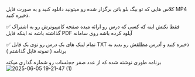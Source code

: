  کلاس هایی که تو بیگ بلو باتن برگزار شده رو میتونید دانلود کنید و به صورت فایل MP4 ذخیره کنید.

✅ فقط نکتش اینه که کسی که درس رو ارائه میده صفحه کامپیوترش رو به اشتراک گذاشته باشه نه اینکه فایل PDF آپلود کرده باشه روی سامانه

✅ تمام لینک های یک درس رو توی یک فایل TXT ذخیره کنید و آدرس مطلقش رو بدید به برنامه ( نمونه فایل گذاشتم )

برنامه طوری نوشته شده که از عدد صفر ججلسات رو شماره گذاری میکنه
![2025-06-05 19-21-47 (1)](https://github.com/user-attachments/assets/a13c174a-409c-40ae-bb2c-90d7c020cf7e)
